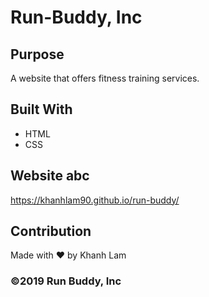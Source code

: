 # Run-Buddy, Inc

## Purpose
A website that offers fitness training services.

## Built With
* HTML
* CSS

## Website abc
https://khanhlam90.github.io/run-buddy/

## Contribution
Made with ❤️ by Khanh Lam

### ©️2019 Run Buddy, Inc
